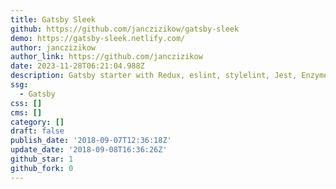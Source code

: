 ```yaml
---
title: Gatsby Sleek
github: https://github.com/janczizikow/gatsby-sleek
demo: https://gatsby-sleek.netlify.com/
author: janczizikow
author_link: https://github.com/janczizikow
date: 2023-11-28T06:21:04.988Z
description: Gatsby starter with Redux, eslint, stylelint, Jest, Enzyme and precommit hooks
ssg:
  - Gatsby
css: []
cms: []
category: []
draft: false
publish_date: '2018-09-07T12:36:18Z'
update_date: '2018-09-08T16:36:26Z'
github_star: 1
github_fork: 0
---
```

